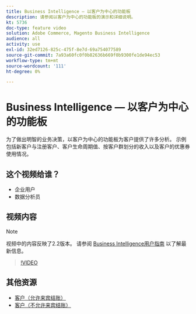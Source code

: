 ```yaml
---
title: Business Intelligence — 以客户为中心的功能板
description: 请参阅以客户为中心的功能板的演示和详细说明。
kt: 5736
doc-type: feature video
solution: Adobe Commerce, Magento Business Intelligence
audience: all
activity: use
exl-id: 32ed7126-825c-475f-8e7d-69a754077589
source-git-commit: 7a93a60fc0f0b82636b669f0b9300fe1de94ec53
workflow-type: tm+mt
source-wordcount: '111'
ht-degree: 0%

---
```


# Business Intelligence — 以客户为中心的功能板

为了做出明智的业务决策，以客户为中心的功能板为客户提供了许多分析。 示例包括新客户与注册客户、客户生命周期值、按客户群划分的收入以及客户的优惠券使用情况。

## 这个视频给谁？

- 企业用户
- 数据分析员

## 视频内容

>[!NOTE]
>
>视频中的内容反映了2.2版本。 请参阅 [Business Intelligence用户指南](https://docs.magento.com/mbi/) 以了解最新信息。

>[!VIDEO](https://video.tv.adobe.com/v/35990?quality=12&learn=on)

## 其他资源

- [客户（允许来宾结账）](https://docs.magento.com/mbi/data-user/dashboards/dashboards-pro.html#customers-guest-checkout-allowed)
- [客户（不允许来宾结账）](https://docs.magento.com/mbi/data-user/dashboards/dashboards-pro.html#customers-no-guest-checkout-allowed)
